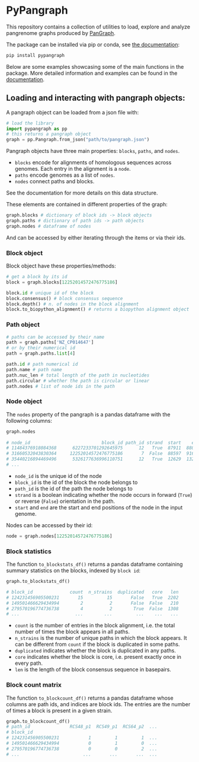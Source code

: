 # PyPangraph

This repository contains a collection of utilities to load, explore and analyze pangrenome graphs produced by [PanGraph](https://github.com/neherlab/pangraph).

The package can be installed via pip or conda, see [the documentation](https://docs.pangraph.org/pypangraph/installation):
```bash
pip install pypangraph
```

Below are some examples showcasing some of the main functions in the package. More detailed information and examples can be found in the [documentation](https://docs.pangraph.org/category/pypangraph).

## Loading and interacting with pangraph objects:

A pangraph object can be loaded from a json file with:

```python
# load the library
import pypangraph as pp
# this returns a pangraph object
graph = pp.Pangraph.from_json("path/to/pangraph.json")
```

Pangraph objects have three main properties: `blocks`, `paths`, and `nodes`.

- `blocks` encode for alignments of homologous sequences across genomes. Each entry in the alignment is a `node`.
- `paths` encode genomes as a list of `nodes`.
- `nodes` connect paths and blocks.

See the documentation for more details on this data structure.

These elements are contained in different properties of the graph:

```python
graph.blocks # dictionary of block ids -> block objects
graph.paths # dictionary of path ids -> path objects
graph.nodes # dataframe of nodes
```

And can be accessed by either iterating through the items or via their ids.


### Block object

Block object have these properties/methods:
```python
# get a block by its id
block = graph.blocks[12252014572476775186]

block.id # unique id of the block
block.consensus() # block consensus sequence
block.depth() # n. of nodes in the block alignment
block.to_biopython_alignment() # returns a biopython alignment object
```

### Path object


```python
# paths can be accessed by their name
path = graph.paths['NZ_CP014647']
# or by their numerical id
path = graph.paths.list[4]

path.id # path numerical id
path.name # path name
path.nuc_len # total length of the path in nucleotides
path.circular # whether the path is circular or linear
path.nodes # list of node ids in the path
```

### Node object

The `nodes` property of the pangraph is a pandas dataframe with the following columns:

```python
graph.nodes
                    
# node_id                           block_id path_id strand  start    end
# 11484376918084368      6227233701292645975      12   True  87911  88000
# 31660532043830364     12252014572476775186       7  False  88597  91675
# 35440216894469496      5326177636996110751      12   True  12629  13292
# ...
```

- `node_id` is the unique id of the node
- `block_id` is the id of the block the node belongs to
- `path_id` is the id of the path the node belongs to
- `strand` is a boolean indicating whether the node occurs in forward (`True`) or reverse (`False`) orientation in the path.
- `start` and `end` are the start and end positions of the node in the input genome.

Nodes can be accessed by their id:

```python
node = graph.nodes[12252014572476775186]
```

### Block statistics

The function `to_blockstats_df()` returns a pandas dataframe containing summary statistics on the blocks, indexed by `block id`:

```python
graph.to_blockstats_df()

# block_id              count  n_strains  duplicated   core   len
# 124231456905500231       15         15       False   True  2202
# 149501466629434994        2          2       False  False   210
# 279570196774736738        4          2        True  False  1308
# ...                     ...        ...         ...    ...   ...
```

- `count` is the number of entries in the block alignment, i.e. the total number of times the block appears in all paths.
- `n_strains` is the number of unique paths in which the block appears. It can be different from `count` if the block is duplicated in some paths.
- `duplicated` indicates whether the block is duplicated in any paths.
- `core` indicates whether the block is core, i.e. present exactly once in every path.
- `len` is the length of the block consensus sequence in basepairs.

### Block count matrix


The function `to_blockcount_df()` returns a pandas dataframe whose columns are path ids, and indices are block ids. The entries are the number of times a block is present in a given strain.

```python
graph.to_blockcount_df()
# path_id               RCS48_p1  RCS49_p1  RCS64_p2  ...
# block_id
# 124231456905500231           1         1         1  ...
# 149501466629434994           0         1         0  ...
# 279570196774736738           0         0         2  ...
# ...                        ...       ...       ...  ...
```
